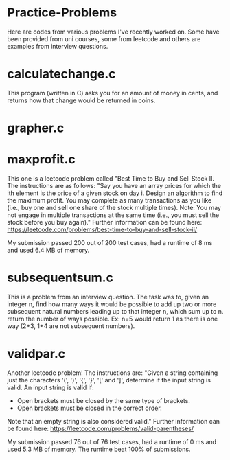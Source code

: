 # Practice-Problems

Here are codes from various problems I've recently worked on. Some have been provided from uni courses, some from leetcode and others are examples from interview questions.

# calculatechange.c 
This program (written in C) asks you for an amount of money in cents, and returns how that change would be returned in coins.

# grapher.c

# maxprofit.c
This one is a leetcode problem called "Best Time to Buy and Sell Stock II. The instructions are as follows: "Say you have an array prices for which the ith element is the price of a given stock on day i. Design an algorithm to find the maximum profit. You may complete as many transactions as you like (i.e., buy one and sell one share of the stock multiple times). Note: You may not engage in multiple transactions at the same time (i.e., you must sell the stock before you buy again)." Further information can be found here: https://leetcode.com/problems/best-time-to-buy-and-sell-stock-ii/

My submission passed 200 out of 200 test cases, had a runtime of 8 ms and used 6.4 MB of memory. 

# subsequentsum.c
This is a problem from an interview question. The task was to, given an integer n, find how many ways it would be possible to add up two or more subsequent natural numbers leading up to that integer n, which sum up to n. return the number of ways possible.
Ex: n=5 would return 1 as there is one way (2+3, 1+4 are not subsequent numbers). 

# validpar.c
Another leetcode problem! The instructions are:
"Given a string containing just the characters '(', ')', '{', '}', '[' and ']', determine if the input string is valid. An input string is valid if:
- Open brackets must be closed by the same type of brackets.
- Open brackets must be closed in the correct order.

Note that an empty string is also considered valid." 
Further information can be found here: https://leetcode.com/problems/valid-parentheses/

My submission passed 76 out of 76 test cases, had a runtime of 0 ms and used 5.3 MB of memory. The runtime beat 100% of submissions. 
